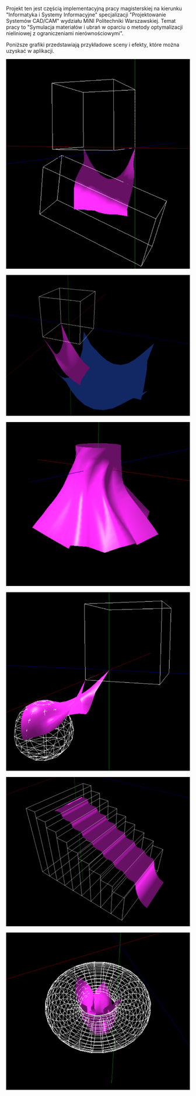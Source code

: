 Projekt ten jest częścią implementacyjną pracy magisterskiej na kierunku "Informatyka i Systemy Informacyjne" specjalizacji "Projektowanie Systemów CAD/CAM" wydziału MiNI Politechniki Warszawskiej.
Temat pracy to "Symulacja materiałów i ubrań w oparciu o metody optymalizacji nieliniowej z ograniczeniami nierównościowymi".

Poniższe grafiki przedstawiają przykładowe sceny i efekty, które można uzyskać w aplikacji.

![box](./img/box.png)

![cc](./img/cc.png)

![skirt](./img/skirt.png)

![sphere](./img/sphere.png)

![stairs](./img/stairs.png)

![torus](./img/torus.png)